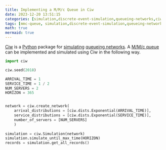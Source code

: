 ```yaml
---
title: Implementing a M/M/c Queue in Ciw
date: 2023-12-20 13:51:15
categories: [simulation,discrete-event-simulation,queueing-networks,ciw]
tags: [mmc-queue, simulation,discrete-event-simulation,queueing-networks,ciw,python,queue,queueing-theory,exponential-distribution,statistics,operations-research,random-variable,inter-arrival-time,service-time,random-number-generator,seed,servers]
math: true
mermaid: true
---
```


[Ciw](https://ciw.readthedocs.io/en/latest/) is a [Python](https://www.python.org/) package for [simulating](https://en.wikipedia.org/wiki/Discrete-event_simulation) [queueing networks](https://en.wikipedia.org/wiki/Queueing_theory). A [M/M/c queue](https://en.wikipedia.org/wiki/M/M/c_queue) can be implemented and simulated using Ciw in the following way.

```python
import ciw

ciw.seed(2018)

ARRIVAL_TIME = 1
SERVICE_TIME = 1 / 2
NUM_SERVERS = 2
HORIZON = 365


network = ciw.create_network(
    arrival_distributions = [ciw.dists.Exponential(ARRIVAL_TIME)],
    service_distributions = [ciw.dists.Exponential(SERVICE_TIME)],
    number_of_servers = [NUM_SERVERS]
    )
    
simulation = ciw.Simulation(network)
simulation.simulate_until_max_time(HORIZON)
records = simulation.get_all_records()
```
